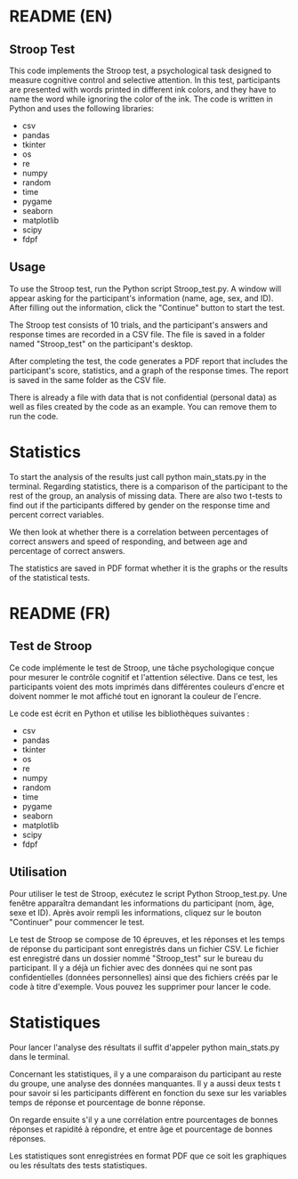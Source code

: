 # README (EN)
## Stroop Test

This code implements the Stroop test, a psychological task designed to measure cognitive control and selective attention. In this test, participants are presented with words printed in different ink colors, and they have to name the word while ignoring the color of the ink.
The code is written in Python and uses the following libraries:

- csv
- pandas
- tkinter
- os
- re
- numpy
- random
- time
- pygame
- seaborn
- matplotlib
- scipy
- fdpf

## Usage

To use the Stroop test, run the Python script Stroop_test.py. A window will appear asking for the participant's information (name, age, sex, and ID). After filling out the information, click the "Continue" button to start the test.

The Stroop test consists of 10 trials, and the participant's answers and response times are recorded in a CSV file. The file is saved in a folder named "Stroop_test" on the participant's desktop.

After completing the test, the code generates a PDF report that includes the participant's score, statistics, and a graph of the response times. The report is saved in the same folder as the CSV file.

There is already a file with data that is not confidential (personal data) as well as files created by the code as an example. You can remove them to run the code.

# Statistics
To start the analysis of the results just call python main_stats.py in the terminal.
Regarding statistics, there is a comparison of the participant to the rest of the group, an analysis of missing data. There are also two t-tests to find out if the participants differed by gender on the response time and percent correct variables.

We then look at whether there is a correlation between percentages of correct answers and speed of responding, and between age and percentage of correct answers.

The statistics are saved in PDF format whether it is the graphs or the results of the statistical tests.

# README (FR)
## Test de Stroop

Ce code implémente le test de Stroop, une tâche psychologique conçue pour mesurer le contrôle cognitif et l'attention sélective. Dans ce test, les participants voient des mots imprimés dans différentes couleurs d'encre et doivent nommer le mot affiché tout en ignorant la couleur de l'encre.

Le code est écrit en Python et utilise les bibliothèques suivantes :

- csv
- pandas
- tkinter
- os
- re
- numpy
- random
- time
- pygame
- seaborn
- matplotlib
- scipy
- fdpf

## Utilisation

Pour utiliser le test de Stroop, exécutez le script Python Stroop_test.py. Une fenêtre apparaîtra demandant les informations du participant (nom, âge, sexe et ID). Après avoir rempli les informations, cliquez sur le bouton "Continuer" pour commencer le test.

Le test de Stroop se compose de 10 épreuves, et les réponses et les temps de réponse du participant sont enregistrés dans un fichier CSV. Le fichier est enregistré dans un dossier nommé "Stroop_test" sur le bureau du participant.
Il y a déjà un fichier avec des données qui ne sont pas confidentielles (données personnelles) ainsi que des fichiers créés par le code à titre d'exemple. Vous pouvez les supprimer pour lancer le code.

# Statistiques 
Pour lancer l'analyse des résultats il suffit d'appeler python main_stats.py dans le terminal.

Concernant les statistiques, il y a une comparaison du participant au reste du groupe, une analyse des données manquantes. Il y a aussi deux tests t pour savoir si les participants diffèrent en fonction du sexe sur les variables temps de réponse et pourcentage de bonne réponse.

On regarde ensuite s'il y a une corrélation entre pourcentages de bonnes réponses et rapidité à répondre, et entre âge et pourcentage de bonnes réponses.

Les statistiques sont enregistrées en format PDF que ce soit les graphiques ou les résultats des tests statistiques.
